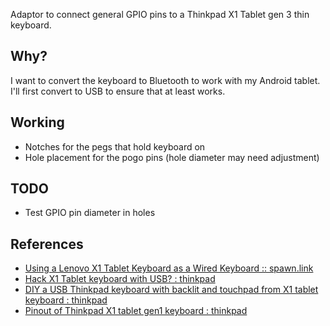Adaptor to connect general GPIO pins to a Thinkpad X1 Tablet gen 3 thin keyboard.

## Why?

I want to convert the keyboard to Bluetooth to work with my Android tablet. I'll first convert to USB to ensure that at least works.

## Working

- Notches for the pegs that hold keyboard on
- Hole placement for the pogo pins (hole diameter may need adjustment)

## TODO

- Test GPIO pin diameter in holes

## References

- [Using a Lenovo X1 Tablet Keyboard as a Wired Keyboard :: spawn.link](https://spawn.link/posts/2019-02-18_-_lenovo_x1_tablet_keyboard/)
- [Hack X1 Tablet keyboard with USB? : thinkpad](https://old.reddit.com/r/thinkpad/comments/a4wm07/hack_x1_tablet_keyboard_with_usb/)
- [DIY a USB Thinkpad keyboard with backlit and touchpad from X1 tablet keyboard : thinkpad](https://old.reddit.com/r/thinkpad/comments/10gneh1/diy_a_usb_thinkpad_keyboard_with_backlit_and/)
- [Pinout of Thinkpad X1 tablet gen1 keyboard : thinkpad](https://old.reddit.com/r/thinkpad/comments/10klmxv/pinout_of_thinkpad_x1_tablet_gen1_keyboard/)
